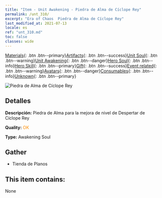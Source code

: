 ```yaml
---
title: "Item - Unit Awakening - Piedra de Alma de Cíclope Rey"
permalink: /unt_310/
excerpt: "Era of Chaos  Piedra de Alma de Cíclope Rey"
last_modified_at: 2021-07-13
locale: es
ref: "unt_310.md"
toc: false
classes: wide
---
```

 [Materials](/ItemsES/){: .btn .btn--primary}[Artifacts](/ItemsES/Artifacts/){: .btn .btn--success}[Unit Soul](/ItemsES/UnitSoul/){: .btn .btn--warning}[Unit Awakening](/ItemsES/UnitAwakening/){: .btn .btn--danger}[Hero Soul](/ItemsES/HeroSoul/){: .btn .btn--info}[Hero Skill](/ItemsES/HeroSkill/){: .btn .btn--primary}[Gift](/ItemsES/Gift/){: .btn .btn--success}[Event related](/ItemsES/Events/){: .btn .btn--warning}[Avatars](/ItemsES/Avatars/){: .btn .btn--danger}[Consumables](/ItemsES/Consumables/){: .btn .btn--info}[Unknown](/ItemsES/Unknown/){: .btn .btn--primary}

 ![Piedra de Alma de Cíclope Rey](/images/u/tia_duyanjuren.jpg)

## Detalles
 **Descripción:** Piedra de Alma para la mejora de nivel de Despertar de Cíclope Rey

 **Quality:** <span style="color: #FF8C00">OK</span>

 **Type:** Awakening Soul

## Gather

*    Tienda de Planos 

## This item contains:

  None

